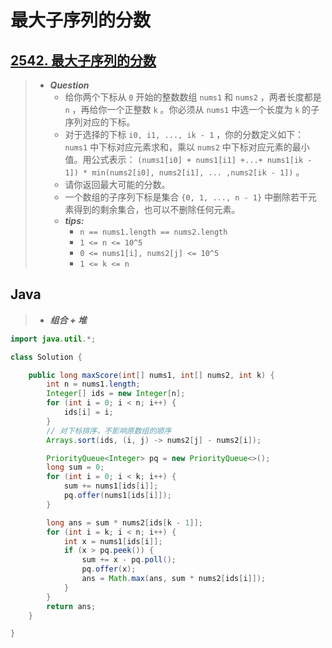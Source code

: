 # 最大子序列的分数

## [2542. 最大子序列的分数](https://leetcode.cn/problems/maximum-subsequence-score/)

> - ***Question***
>   - 给你两个下标从 `0` 开始的整数数组 `nums1` 和 `nums2` ，两者长度都是 `n` ，再给你一个正整数 `k` 。你必须从 `nums1` 中选一个长度为 `k` 的子序列对应的下标。
>   - 对于选择的下标 `i0, i1, ..., ik - 1` ，你的分数定义如下： `nums1` 中下标对应元素求和，乘以 `nums2` 中下标对应元素的最小值。用公式表示： `(nums1[i0] + nums1[i1] +...+ nums1[ik - 1]) * min(nums2[i0], nums2[i1], ... ,nums2[ik - 1])` 。
>   - 请你返回最大可能的分数。
>   - 一个数组的子序列下标是集合 `{0, 1, ..., n - 1}` 中删除若干元素得到的剩余集合，也可以不删除任何元素。
>   - ***tips:***
>     - `n == nums1.length == nums2.length`
>     - `1 <= n <= 10^5`
>     - `0 <= nums1[i], nums2[j] <= 10^5`
>     - `1 <= k <= n`

## Java

> - ***组合 + 堆***

```java
import java.util.*;

class Solution {

    public long maxScore(int[] nums1, int[] nums2, int k) {
        int n = nums1.length;
        Integer[] ids = new Integer[n];
        for (int i = 0; i < n; i++) {
            ids[i] = i;
        }
        // 对下标排序，不影响原数组的顺序
        Arrays.sort(ids, (i, j) -> nums2[j] - nums2[i]);

        PriorityQueue<Integer> pq = new PriorityQueue<>();
        long sum = 0;
        for (int i = 0; i < k; i++) {
            sum += nums1[ids[i]];
            pq.offer(nums1[ids[i]]);
        }

        long ans = sum * nums2[ids[k - 1]];
        for (int i = k; i < n; i++) {
            int x = nums1[ids[i]];
            if (x > pq.peek()) {
                sum += x - pq.poll();
                pq.offer(x);
                ans = Math.max(ans, sum * nums2[ids[i]]);
            }
        }
        return ans;
    }

}
```
